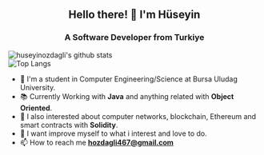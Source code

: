 <h2 align="center">Hello there! 🚀 I'm Hüseyin</h1>
<h3 align="center">A Software Developer from Turkiye</h3>

![huseyinozdagli's github stats](https://github-readme-stats.vercel.app/api?username=huseyinozdagli&count_private=true&show_icons=true&theme=dracula)
<br>
![Top Langs](https://github-readme-stats.vercel.app/api/top-langs/?username=huseyinozdagli&langs_count=8&layout=compact&theme=react&hide_border=true&bg_color=1F222E&title_color=F85D7F&icon_color=F8D866&&hide=c%23,shaderlab,asp.net)



- 🔬 I'm a student in Computer Engineering/Science at Bursa Uludag University.
- 📚 Currently Working with **Java** and anything related with **Object Oriented**.
- 🤖 I also interested about computer networks, blockchain, Ethereum and smart contracts with **Solidity**.
- 🦾 I want improve myself to what i interest and love to do.
- 📫 How to reach me **hozdagli467@gmail.com**





<!--
**huseyinozdagli/huseyinozdagli** is a ✨ _special_ ✨ repository because its `README.md` (this file) appears on your GitHub profile.

Here are some ideas to get you started:

- 🔭 I’m currently working on ...
- 🌱 I’m currently learning ...
- 👯 I’m looking to collaborate on ...
- 🤔 I’m looking for help with ...
- 💬 Ask me about ...
- 📫 How to reach me: ...
- 😄 Pronouns: ...
- ⚡ Fun fact: ...
-->
